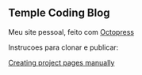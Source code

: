 ## Temple Coding Blog

Meu site pessoal, feito com [Octopress](http://octopress.org)

Instrucoes para clonar e publicar:

[Creating project pages manually](https://help.github.com/articles/creating-project-pages-manually)
